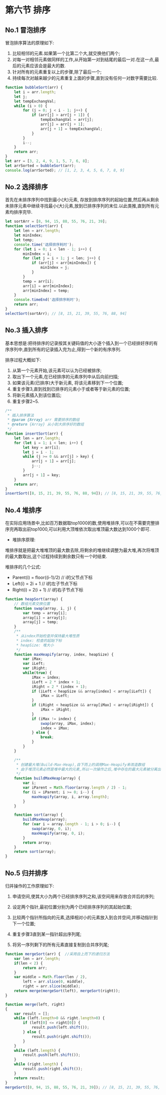 # 第六节 排序

## No.1 冒泡排序

冒泡排序算法的原理如下:

1. 比较相邻的元素.如果第一个比第二个大,就交换他们两个;
2. 对每一对相邻元素做同样的工作,从开始第一对到结尾的最后一对.在这一点,最后的元素应该会是最大的数.
3. 针对所有的元素重复以上的步骤,除了最后一个;
4. 持续每次对越来越少的元素重复上面的步骤,直到没有任何一对数字需要比较.

```js
function bubbleSort(arr) {
    let i = arr.length;
    let j;
    let tempExchangVal;
    while (i > 0) {
        for (j = 0; j < i - 1; j++) {
            if (arr[j] > arr[j + 1]) {
                tempExchangVal = arr[j];
                arr[j] = arr[j + 1];
                arr[j + 1] = tempExchangVal;
            }
        }
        i--;
    }
    return arr;
}
let arr = [3, 2, 4, 9, 1, 5, 7, 6, 8];
let arrSorted = bubbleSort(arr);
console.log(arrSorted); // [1, 2, 3, 4, 5, 6, 7, 8, 9]
```

## No.2 选择排序

首先在未排序序列中找到最小(大)元素, 存放到排序序列的起始位置,然后再从剩余未排序元素中继续寻找最小(大)元素,放到已排序序列的末位.以此类推,直到所有元素均排序完毕.

```js
let sortArr = [8, 94, 15, 88, 55, 76, 21, 39];
function selectSort(arr) {
    let len = arr.length;
    let minIndex;
    let temp;
    console.time('选择排序耗时');
    for (let i = 0; i < len - 1; i++) {
        minIndex = i;
        for (let j = i + 1; j < len; j++) {
            if (arr[j] < arr[minIndex]) {
                minIndex = j;
            }
        }
        temp = arr[i];
        arr[i] = arr[minIndex];
        arr[minIndex] = temp;
    }
    console.timeEnd('选择排序耗时');
    return arr;
}
selectSort(sortArr); // [8, 15, 21, 39, 55, 76, 88, 94]
```

## No.3 插入排序

基本思想是:把待排序的记录按其关键码值的大小逐个插入到一个已经排好序的有序序列中,直到所有的记录插入完为止,得到一个新的有序序列.

排序过程大概如下:

1. 从第一个元素开始,该元素可以认为已经被排序;
2. 取出下一个元素,在已经排序的元素序列中从后向前扫描;
3. 如果该元素(已排序)大于新元素, 将该元素移到下一个位置;
4. 重复步骤3,直到找到已排序的元素小于或者等于新元素的位置;
5. 将新元素插入到该位置后;
6. 重复步骤2~5.

```js
/**
 * 插入排序算法
 * @param {Array} arr 需要排序的数组
 * @return {Array} 从小到大排序好的数组
 */
function insertSort(arr) {
    let len = arr.length;
    for (let i = 1; i < len; i++) {
        let key = arr[i];
        let j = i - 1;
        while (j >= 0 && arr[j] > key) {
            arr[j + 1] = arr[j];
            j--;
        }
        arr[j + 1] = key;
    }
    return arr;
}
insertSort([8, 15, 21, 39, 55, 76, 88, 94]); // [8, 15, 21, 39, 55, 76, 88, 94]
```

## No.4 堆排序

在实际应用场景中,比如百万数据取top1000的数,使用堆排序,可以在不需要完整排序完再取出前top1000,可以利用大顶堆依次取出堆顶最大数达到1000个即可.

* 堆排序原理:

堆排序就是把最大堆堆顶的最大数去除,将剩余的堆继续调整为最大堆,再次将堆顶的最大数取出,这个过程持续到剩余数只有一个时结束.

堆排序的几个公式:

* Parent(i) = floor((i-1)/2) // i的父节点下标
* Left(i) = 2i + 1 // i的左子节点下标
* Right(i) = 2(i + 1) // i的右子节点下标

```js
function heapSort(array) {
    // 数组元素交换位置
    function swap(array, i, j) {
        var temp = array[i];
        array[i] = array[j];
        array[j] = temp;
    }
    /**
     * 从index开始检查并保持最大堆性质
     * index: 检查的起始下标
     * heapSize: 堆大小
     */
    function maxHeapify(array, index, heapSize) {
        var iMax;
        var iLeft;
        var iRight;
        while(true) {
            iMax = index;
            iLeft = 2 * index + 1;
            iRight = 2 * (index + 1);
            if (iLeft < heapSize && array[index] < array[iLeft]) {
                iMax = iLeft;
            }
            if (iRight < heapSize && array[iMax] < array[iRight]) {
                iMax = iRight;
            }
            if (iMax != index) {
                swap(array, iMax, index);
                index = iMax;
            } else {
                break;
            }
        }
    }

    /**
     * 创建最大堆(Build-Max-Heap),自下而上的调用Max-Heapify来改造数组
     * 由于堆顶元素必然是堆中最大的元素,所以一次操作之后,堆中存在的最大元素被分离出堆,重复n-1次之后,数组排列完毕
     */
    function buildMaxHeap(array) {
        var i;
        var iParent = Math.floor(array.length / 2) - 1;
        for (i = iParent; i >= 0; i--) {
            maxHeapify(array, i, array.length);
        }
    }

    function sort(array) {
        buildMaxHeap(array);
        for (var i = array.length - 1; i > 0; i--) {
            swap(array, 0, i);
            maxHeapify(array, 0, i);
        }
        return array;
    }
    return sort(array);
}
```

## No.5 归并排序

归并操作的工作原理如下:

1. 申请空间,使其大小为两个已经排序序列之和,该空间用来存放合并后的序列;

2. 设定两个指针,最初位置分别为两个已经排序序列的其起始位置;

3. 比较两个指针所指向的元素,选择相对小的元素放入到合并空间,并移动指针到下一个位置;

4. 重复步骤3直到某一指针超出序列尾;

5. 将另一序列剩下的所有元素直接复制到合并序列尾;

```js
function mergeSort(arr) {  //采用自上而下的递归方法
    var len = arr.length;
    if(len < 2) {
        return arr;
    }
    var middle = Math.floor(len / 2),
        left = arr.slice(0, middle),
        right = arr.slice(middle);
    return merge(mergeSort(left), mergeSort(right));
}

function merge(left, right)
{
    var result = [];
    while (left.length>0 && right.length>0) {
        if (left[0] <= right[0]) {
            result.push(left.shift());
        } else {
            result.push(right.shift());
        }
    }
    while (left.length) {
        result.push(left.shift());
    }
    while (right.length) {
        result.push(right.shift());
    }
    return result;
}
mergeSort([8, 94, 15, 88, 55, 76, 21, 39]); // [8, 15, 21, 39, 55, 76, 88, 94]
```

